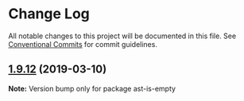 # Change Log

All notable changes to this project will be documented in this file.
See [Conventional Commits](https://conventionalcommits.org) for commit guidelines.

## [1.9.12](https://gitlab.com/codsen/codsen/compare/ast-is-empty@1.9.10...ast-is-empty@1.9.12) (2019-03-10)

**Note:** Version bump only for package ast-is-empty
